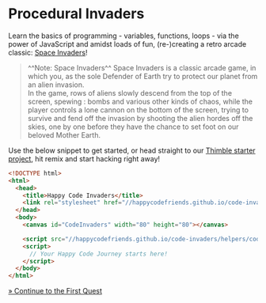 # Procedural Invaders

Learn the basics of programming - variables, functions, loops - via the
power of JavaScript and amidst loads of fun, (re-)creating a retro arcade classic:
[Space Invaders](https://en.wikipedia.org/wiki/Space_Invaders)!

> ^^Note: Space Invaders^^
> Space Invaders is a classic arcade game, in which you, as the sole Defender of
> Earth try to protect our planet from an alien invasion.  
> In the game, rows of aliens slowly descend from the top of the screen, spewing
: bombs and various other kinds of chaos, while the player controls a lone cannon
> on the bottom of the screen, trying to survive and fend off the invasion by
> shooting the alien hordes off the skies, one by one before they have the chance to
> set foot on our beloved Mother Earth.

Use the below snippet to get started, or head straight to our [Thimble starter project](https://thimbleprojects.org/codeinvaders/61370/), hit remix and start hacking right away!

```html
<!DOCTYPE html>
<html>
  <head>
    <title>Happy Code Invaders</title>
    <link rel="stylesheet" href="//happycodefriends.github.io/code-invaders/helpers/codeinvaders.css">
  </head>
  <body>
    <canvas id="CodeInvaders" width="80" height="80"></canvas>

    <script src="//happycodefriends.github.io/code-invaders/helpers/codeinvaders.js"></script>
    <script>
      // Your Happy Code Journey starts here!
    </script>
  </body>
</html>
```

[» Continue to the First Quest](./ProcInvaders-01-Objects.md)
